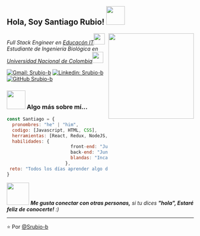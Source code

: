 <h2> Hola, Soy Santiago Rubio! <img src="https://media.giphy.com/media/mGcNjsfWAjY5AEZNw6/giphy.gif" width="50"></h2>
<img align='right' src="https://media.giphy.com/media/2IudUHdI075HL02Pkk/giphy.gif" width="230" >
<p><em>Full Stack Engineer en <a href="https://www.educacionit.com/">Educacón IT</a><img src="https://media.giphy.com/media/fYSnHlufseco8Fh93Z/giphy.gif" width="30"></br>Estudiante de Ingeniería Biológica en <a href="https://unal.edu.co/en.html">Universidad Nacional de Colombia</a><img src="https://media.giphy.com/media/WUlplcMpOCEmTGBtBW/giphy.gif" width="30"> 
</em></p>

[![Gmail: Srubio-b](https://img.shields.io/badge/Gmail-D14836?style=for-the-badge&logo=gmail&logoColor=white)](mailto:santiago.rubio.baena.22@gmail.com)
[![Linkedin: Srubio-b](https://img.shields.io/badge/LinkedIn-0077B5?style=for-the-badge&logo=linkedin&logoColor=white)](https://www.linkedin.com/in/santiago-rubio-baena/)
[![GitHub Srubio-b](	https://img.shields.io/badge/GitHub-100000?style=for-the-badge&logo=github&logoColor=white)](https://github.com/Srubio-b)


### <img src="https://media.giphy.com/media/VgCDAzcKvsR6OM0uWg/giphy.gif" width="50"> Algo más sobre mí...  

```javascript
const Santiago = {
  pronombres: "he" | "him",
  codigo: [Javascript, HTML, CSS],
  herramientas: [React, Redux, NodeJS, MongoDB, Express, Docker],
  habilidades: {
                        front-end: "Junior",
                        back-end: "Junior",
                        blandas: "Incalculable"
                      },
 reto: "Todos los días aprender algo de distintas tecnologias y mover las manitas en el proceso"
}
```

<img src="https://media.giphy.com/media/LnQjpWaON8nhr21vNW/giphy.gif" width="60"> <em><b>Me gusta conectar con otras personas,</b> si tu dices <b>"hola", Estaré feliz de conocerte!</b> :)</em>

---

⭐️ Por [@Srubio-b](https://github.com/Srubio-b)
